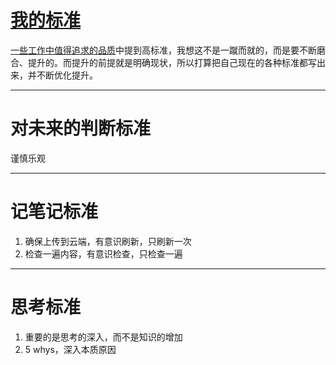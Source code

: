# [我的标准](https://github.com/zzy131250/gitblog/issues/45)

[一些工作中值得追求的品质](https://github.com/zzy131250/gitblog/issues/38)中提到高标准，我想这不是一蹴而就的，而是要不断磨合、提升的。而提升的前提就是明确现状，所以打算把自己现在的各种标准都写出来，并不断优化提升。

---

# 对未来的判断标准
谨慎乐观

---

# 记笔记标准
1. 确保上传到云端，有意识刷新，只刷新一次
2. 检查一遍内容，有意识检查，只检查一遍

---

# 思考标准

1. 重要的是思考的深入，而不是知识的增加
2. 5 whys，深入本质原因